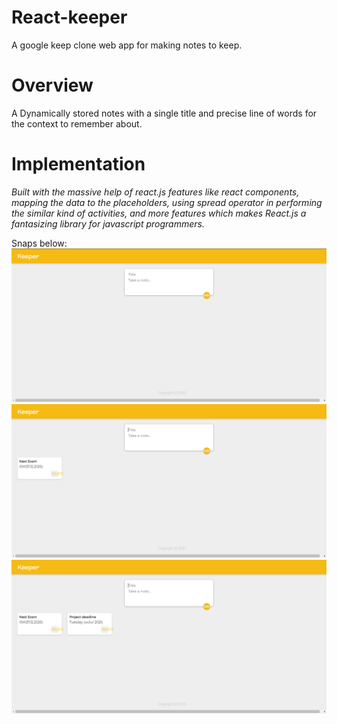 # React-keeper
A google keep clone web app for making notes to keep.

# Overview 
A Dynamically stored notes with a single title and precise line of words for the context to remember about.

# Implementation
*Built with the massive help of react.js features like react components, mapping the data to the placeholders, 
using spread operator in performing the similar kind of activities, and more features which makes React.js 
a fantasizing library for javascript programmers.*

Snaps below: 
<img src = "https://github.com/Zubair-droid/react-keeper/blob/main/keeper-snaps/0.PNG " />
<img src = "https://github.com/Zubair-droid/react-keeper/blob/main/keeper-snaps/1.PNG " />
<img src = "https://github.com/Zubair-droid/react-keeper/blob/main/keeper-snaps/2.PNG " />




